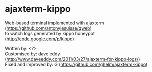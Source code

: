 ajaxterm-kippo
==============

Web-based terminal implemented with ajaxterm (https://github.com/antonylesuisse/qweb)<br>
to watch logs generated by kippo honeypot (http://code.google.com/p/kippo)

Written by: <?><br>
Customised by: dave eddy <bahamas10> (http://www.daveeddy.com/2011/03/27/ajaxterm-for-kippo-logs/)<br>
Fixed and improved by: G (https://github.com/ghelm/ajaxterm-kippo)
